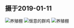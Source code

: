 ## 摄于2019-01-11

![养殖棚](/duck/IMG_0473.JPG "游水鸭")
![惬意的群鸡](/duck/IMG_0474.JPG "游水鸭")
![养殖棚](/duck/IMG_0475.JPG "游水鸭")
